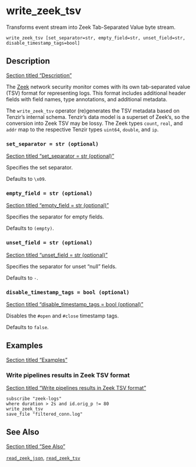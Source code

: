 # write_zeek_tsv

Transforms event stream into Zeek Tab-Separated Value byte stream.

```tql
write_zeek_tsv [set_separator=str, empty_field=str, unset_field=str, disable_timestamp_tags=bool]
```

## Description

[Section titled “Description”](#description)

The [Zeek](https://zeek.org) network security monitor comes with its own tab-separated value (TSV) format for representing logs. This format includes additional header fields with field names, type annotations, and additional metadata.

The `write_zeek_tsv` operator (re)generates the TSV metadata based on Tenzir’s internal schema. Tenzir’s data model is a superset of Zeek’s, so the conversion into Zeek TSV may be lossy. The Zeek types `count`, `real`, and `addr` map to the respective Tenzir types `uint64`, `double`, and `ip`.

### `set_separator = str (optional)`

[Section titled “set\_separator = str (optional)”](#set_separator--str-optional)

Specifies the set separator.

Defaults to `\x09`.

### `empty_field = str (optional)`

[Section titled “empty\_field = str (optional)”](#empty_field--str-optional)

Specifies the separator for empty fields.

Defaults to `(empty)`.

### `unset_field = str (optional)`

[Section titled “unset\_field = str (optional)”](#unset_field--str-optional)

Specifies the separator for unset “null” fields.

Defaults to `-`.

### `disable_timestamp_tags = bool (optional)`

[Section titled “disable\_timestamp\_tags = bool (optional)”](#disable_timestamp_tags--bool-optional)

Disables the `#open` and `#close` timestamp tags.

Defaults to `false`.

## Examples

[Section titled “Examples”](#examples)

### Write pipelines results in Zeek TSV format

[Section titled “Write pipelines results in Zeek TSV format”](#write-pipelines-results-in-zeek-tsv-format)

```tql
subscribe "zeek-logs"
where duration > 2s and id.orig_p != 80
write_zeek_tsv
save_file "filtered_conn.log"
```

## See Also

[Section titled “See Also”](#see-also)

[`read_zeek_json`](/reference/operators/read_zeek_json), [`read_zeek_tsv`](/reference/operators/read_zeek_tsv)